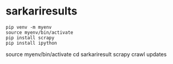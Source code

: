 # sarkariresults

````
pip venv -m myenv
source myenv/bin/activate
pip install scrapy
pip install ipython
````
source myenv/bin/activate
cd sarkariresult
scrapy crawl updates